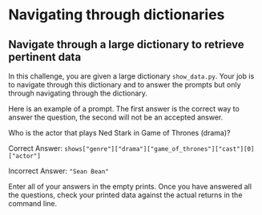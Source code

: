 # Navigating through dictionaries

## Navigate through a large dictionary to retrieve pertinent data

In this challenge, you are given a large dictionary `show_data.py`. Your job is to navigate through this dictionary and to answer the prompts but only through navigating through the dictionary.

Here is an example of a prompt. The first answer is the correct way to answer the question, the second will not be an accepted answer.

Who is the actor that plays Ned Stark in Game of Thrones (drama)?

Correct Answer: `shows["genre"]["drama"]["game_of_thrones"]["cast"][0]["actor"]`

Incorrect Answer: `"Sean Bean"`

Enter all of your answers in the empty prints. Once you have answered all the questions, check your printed data against the actual returns in the command line.